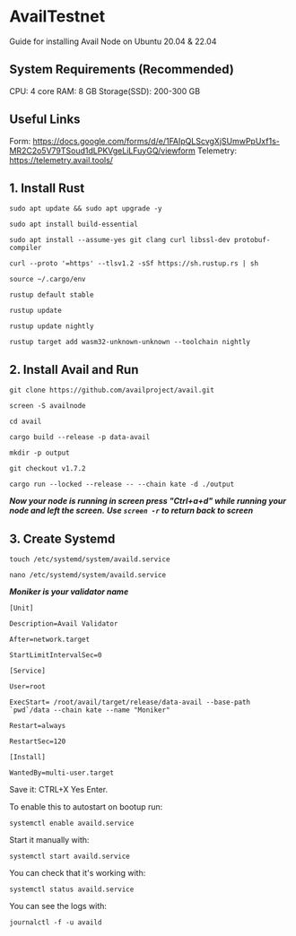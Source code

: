 # AvailTestnet
Guide for installing Avail Node on Ubuntu 20.04 &amp; 22.04

## System Requirements (Recommended)

CPU: 4 core
RAM: 8 GB
Storage(SSD): 200-300 GB

## Useful Links

Form: https://docs.google.com/forms/d/e/1FAIpQLScvgXjSUmwPpUxf1s-MR2C2o5V79TSoud1dLPKVgeLiLFuyGQ/viewform
Telemetry: https://telemetry.avail.tools/

## 1. Install Rust


`sudo apt update && sudo apt upgrade -y`

`sudo apt install build-essential`

``sudo apt install --assume-yes git clang curl libssl-dev protobuf-compiler``

``curl --proto '=https' --tlsv1.2 -sSf https://sh.rustup.rs | sh``

``source ~/.cargo/env``

``rustup default stable``

``rustup update``

``rustup update nightly``

``rustup target add wasm32-unknown-unknown --toolchain nightly``

## 2. Install Avail and Run

``git clone https://github.com/availproject/avail.git``

``screen -S availnode``

``cd avail``

``cargo build --release -p data-avail``

``mkdir -p output``

``git checkout v1.7.2``

``cargo run --locked --release -- --chain kate -d ./output``

***Now your node is running in screen press "Ctrl+a+d" while running your node and left the screen.***
***Use ``screen -r`` to return back to screen***

## 3. Create Systemd

``touch /etc/systemd/system/availd.service``

``nano /etc/systemd/system/availd.service``

***Moniker is your validator name***

``[Unit]``

``Description=Avail Validator``

``After=network.target``

``StartLimitIntervalSec=0``

``[Service]`` 

``User=root``

``ExecStart= /root/avail/target/release/data-avail --base-path `pwd`/data --chain kate --name "Moniker"``

``Restart=always``

``RestartSec=120``

``[Install]`` 

``WantedBy=multi-user.target``


Save it: CTRL+X Yes Enter.


To enable this to autostart on bootup run:

``systemctl enable availd.service``

Start it manually with:

``systemctl start availd.service``

You can check that it's working with:

``systemctl status availd.service``

You can see the logs with:

``journalctl -f -u availd``



